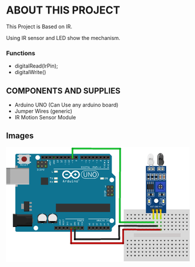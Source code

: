 # ABOUT THIS PROJECT

This Project is Based on IR.

Using IR sensor and LED show the mechanism.

### Functions

- digitalRead(lrPin);
- digitalWrite()

## COMPONENTS AND SUPPLIES

- Arduino UNO (Can Use any arduino board)
- Jumper Wires (generic)
- IR Motion Sensor Module

## Images

<img width="500px" src="https://github.com/sasankaweera123/Arduino-Learning/blob/main/Session_06/IMG/img.png">
